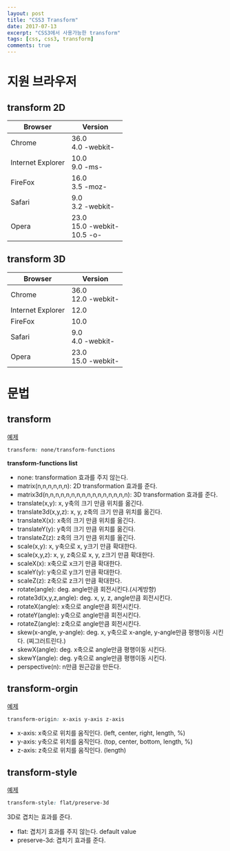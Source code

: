```yaml
---
layout: post
title: "CSS3 Transform"
date: 2017-07-13
excerpt: "CSS3에서 사용가능한 transform"
tags: [css, css3, transform]
comments: true
---
```


# 지원 브라우저

## transform 2D

|Browser|Version|
|---|---|
|Chrome|36.0<br/>4.0 -webkit-|
|Internet Explorer|10.0<br/>9.0 -ms-|
|FireFox|16.0<br/>3.5 -moz-|
|Safari|9.0<br/>3.2 -webkit-|
|Opera|23.0<br/>15.0 -webkit-<br/>10.5 -o-|

## transform 3D

|Browser|Version|
|---|---|
|Chrome|36.0<br/>12.0 -webkit-|
|Internet Explorer|12.0|
|FireFox|10.0|
|Safari|9.0<br/>4.0 -webkit-|
|Opera|23.0<br/>15.0 -webkit-|

# 문법

## transform

[예제](https://www.w3schools.com/cssref/css3_pr_transform.asp)

```css
transform: none/transform-functions
```

**transform-functions list**

 - none: transformation 효과를 주지 않는다.
 - matrix(n,n,n,n,n,n): 2D transformation 효과를 준다.
 - matrix3d(n,n,n,n,n,n,n,n,n,n,n,n,n,n,n,n): 3D transformation 효과를 준다.
 - translate(x,y): x, y축의 크기 만큼 위치를 옮긴다.
 - translate3d(x,y,z): x, y, z축의 크기 만큼 위치를 옮긴다.
 - translateX(x): x축의 크기 만큼 위치를 옮긴다.
 - translateY(y): y축의 크기 만큼 위치를 옮긴다.
 - translateZ(z): z축의 크기 만큼 위치를 옮긴다.
 - scale(x,y): x, y축으로 x, y크기 만큼 확대한다.
 - scale(x,y,z): x, y, z축으로 x, y, z크기 만큼 확대한다.
 - scaleX(x): x축으로 x크기 만큼 확대한다.
 - scaleY(y): y축으로 y크기 만큼 확대한다.
 - scaleZ(z): z축으로 z크기 만큼 확대한다.
 - rotate(angle): deg. angle만큼 회전시킨다.(시계방향)
 - rotate3d(x,y,z,angle): deg. x, y, z, angle만큼 회전시킨다.
 - rotateX(angle): x축으로 angle만큼 회전시킨다.
 - rotateY(angle): y축으로 angle만큼 회전시킨다.
 - rotateZ(angle): z축으로 angle만큼 회전시킨다.
 - skew(x-angle, y-angle): deg. x, y축으로 x-angle, y-angle만큼 평행이동 시킨다. (찌그러트린다.)
 - skewX(angle): deg. x축으로 angle만큼 평행이동 시킨다.
 - skewY(angle): deg. y축으로 angle만큼 평행이동 시킨다.
 - perspective(n): n만큼 원근감을 만든다.

## transform-orgin

[예제](https://www.w3schools.com/cssref/css3_pr_transform-origin.asp)

```css
transform-origin: x-axis y-axis z-axis
```

 - x-axis: x축으로 위치를 움직인다. (left, center, right, length, %)
 - y-axis: y축으로 위치를 움직인다. (top, center, bottom, length, %)
 - z-axis: z축으로 위치를 움직인다. (length)

## transform-style

[예제](https://www.w3schools.com/cssref/css3_pr_transform-style.asp)

```css
transform-style: flat/preserve-3d
```

3D로 겹치는 효과를 준다.

 - flat: 겹치기 효과를 주지 않는다. default value
 - preserve-3d: 겹치기 효과를 준다.
